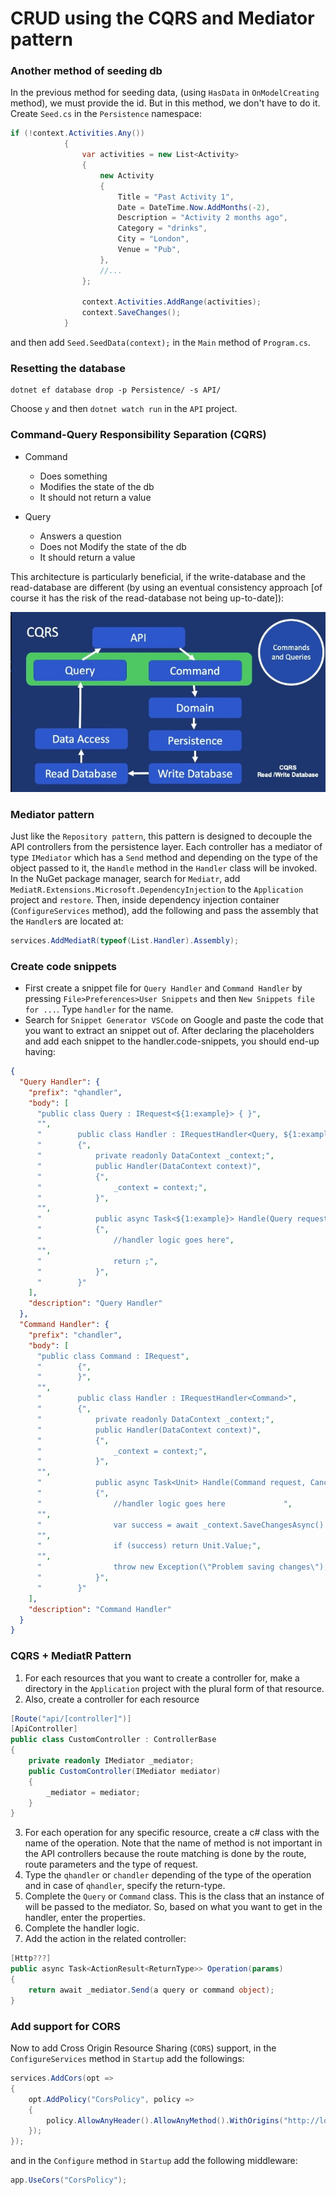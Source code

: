 # CRUD using the CQRS and Mediator pattern

### Another method of seeding db

In the previous method for seeding data, (using `HasData` in `OnModelCreating` method), we must provide the id. But in this method, we don't have to do it. Create `Seed.cs` in the `Persistence` namespace:

```C#
if (!context.Activities.Any())
            {
                var activities = new List<Activity>
                {
                    new Activity
                    {
                        Title = "Past Activity 1",
                        Date = DateTime.Now.AddMonths(-2),
                        Description = "Activity 2 months ago",
                        Category = "drinks",
                        City = "London",
                        Venue = "Pub",
                    },
                    //...
                };

                context.Activities.AddRange(activities);
                context.SaveChanges();
            }
```

and then add `Seed.SeedData(context);` in the `Main` method of `Program.cs`.

### Resetting the database

```dos
dotnet ef database drop -p Persistence/ -s API/
```

Choose `y` and then `dotnet watch run` in the `API` project.

### Command-Query Responsibility Separation (CQRS)

- Command

  - Does something
  - Modifies the state of the db
  - It should not return a value

- Query
  - Answers a question
  - Does not Modify the state of the db
  - It should return a value

This architecture is particularly beneficial, if the write-database and the read-database are different (by using an eventual consistency approach [of course it has the risk of the read-database not being up-to-date]):

![](/md/cqrs.jpg)

### Mediator pattern

Just like the `Repository pattern`, this pattern is designed to decouple the API controllers from the persistence layer. Each controller has a mediator of type `IMediator` which has a `Send` method and depending on the type of the object passed to it, the `Handle` method in the `Handler` class will be invoked.
In the NuGet package manager, search for `Mediatr`, add `MediatR.Extensions.Microsoft.DependencyInjection` to the `Application` project and `restore`.
Then, inside dependency injection container (`ConfigureServices` method), add the following and pass the assembly that the `Handler`s are located at:

```c#
services.AddMediatR(typeof(List.Handler).Assembly);
```

### Create code snippets

- First create a snippet file for `Query Handler` and `Command Handler` by pressing `File>Preferences>User Snippets` and then `New Snippets file for ...`. Type `handler` for the name.
- Search for `Snippet Generator VSCode` on Google and paste the code that you want to extract an snippet out of. After declaring the placeholders and add each snippet to the handler.code-snippets, you should end-up having:

```json
{
  "Query Handler": {
    "prefix": "qhandler",
    "body": [
      "public class Query : IRequest<${1:example}> { }",
      "",
      "        public class Handler : IRequestHandler<Query, ${1:example}>",
      "        {",
      "            private readonly DataContext _context;",
      "            public Handler(DataContext context)",
      "            {",
      "                _context = context;",
      "            }",
      "",
      "            public async Task<${1:example}> Handle(Query request, CancellationToken cancellationToken)",
      "            {",
      "                //handler logic goes here",
      "",
      "                return ;",
      "            }",
      "        }"
    ],
    "description": "Query Handler"
  },
  "Command Handler": {
    "prefix": "chandler",
    "body": [
      "public class Command : IRequest",
      "        {",
      "        }",
      "",
      "        public class Handler : IRequestHandler<Command>",
      "        {",
      "            private readonly DataContext _context;",
      "            public Handler(DataContext context)",
      "            {",
      "                _context = context;",
      "            }",
      "",
      "            public async Task<Unit> Handle(Command request, CancellationToken cancellationToken)",
      "            {",
      "                //handler logic goes here             ",
      "",
      "                var success = await _context.SaveChangesAsync() > 0;",
      "",
      "                if (success) return Unit.Value;",
      "",
      "                throw new Exception(\"Problem saving changes\");",
      "            }",
      "        }"
    ],
    "description": "Command Handler"
  }
}
```

### CQRS + MediatR Pattern

1. For each resources that you want to create a controller for, make a directory in the `Application` project with the plural form of that resource.
1. Also, create a controller for each resource

```c#
[Route("api/[controller]")]
[ApiController]
public class CustomController : ControllerBase
{
    private readonly IMediator _mediator;
    public CustomController(IMediator mediator)
    {
        _mediator = mediator;
    }
}
```

3. For each operation for any specific resource, create a c# class with the name of the operation. Note that the name of method is not important in the API controllers because the route matching is done by the route, route parameters and the type of request.
1. Type the `qhandler` or `chandler` depending of the type of the operation and in case of `qhandler`, specify the return-type.
1. Complete the `Query` or `Command` class. This is the class that an instance of will be passed to the mediator. So, based on what you want to get in the handler, enter the properties.
1. Complete the handler logic.
1. Add the action in the related controller:

```c#
[Http???]
public async Task<ActionResult<ReturnType>> Operation(params)
{
    return await _mediator.Send(a query or command object);
}
```

### Add support for CORS

Now to add Cross Origin Resource Sharing (`CORS`) support, in the `ConfigureServices` method in `Startup` add the followings:

```c#
services.AddCors(opt =>
{
    opt.AddPolicy("CorsPolicy", policy =>
    {
        policy.AllowAnyHeader().AllowAnyMethod().WithOrigins("http://localhost:3000");
    });
});
```

and in the `Configure` method in `Startup` add the following middleware:

```c#
app.UseCors("CorsPolicy");
```

